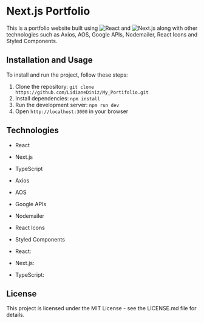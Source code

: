 # Next.js Portfolio

This is a portfolio website built using ![React](https://img.shields.io/badge/-React-61dafb?logo=react&logoColor=white) and ![Next.js](https://img.shields.io/badge/-Next.js-000000?logo=next.js&logoColor=white) along with other technologies such as Axios, AOS, Google APIs, Nodemailer, React Icons and Styled Components.

## Installation and Usage

To install and run the project, follow these steps:

1. Clone the repository: `git clone https://github.com/LidianeDiniz/My_Portifolio.git`
2. Install dependencies: `npm install`
3. Run the development server: `npm run dev`
4. Open `http://localhost:3000` in your browser

## Technologies

- React
- Next.js
- TypeScript
- Axios
- AOS
- Google APIs
- Nodemailer
- React Icons
- Styled Components


- React: <i class="fab fa-react"></i>
- Next.js: <i class="fab fa-react"></i>
- TypeScript: <i class="fab fa-react"></i>

## License

This project is licensed under the MIT License - see the LICENSE.md file for details.
